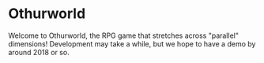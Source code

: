 # Othurworld
Welcome to Othurworld, the RPG game that stretches across "parallel" dimensions!
Development may take a while, but we hope to have a demo by around 2018 or so.
